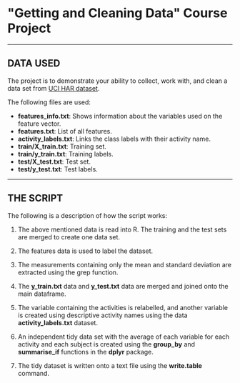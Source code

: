 # "Getting and Cleaning Data" Course Project
---

## DATA USED

The project is to demonstrate your ability to collect, work with, and clean a data set from [UCI HAR dataset](http://archive.ics.uci.edu/ml/datasets/Human+Activity+Recognition+Using+Smartphones).

The following files are used:

- **features_info.txt**: Shows information about the variables used on the feature vector.
- **features.txt**: List of all features.
- **activity_labels.txt**: Links the class labels with their activity name.
- **train/X_train.txt**: Training set.
- **train/y_train.txt**: Training labels.
- **test/X_test.txt**: Test set.
- **test/y_test.txt**: Test labels.

---
## THE SCRIPT

The following is a description of how the script works:

1. The above mentioned data is read into R. The training and the test sets are merged to create one data set.

2. The features data is used to label the dataset.

3. The measurements containing only the mean and standard deviation are extracted using the grep function.

4. The **y_train.txt** data and **y_test.txt** data are merged and joined onto the main dataframe. 

5. The variable containing the activities is relabelled, and another variable is created using descriptive activity names using the data **activity_labels.txt** dataset.

6. An independent tidy data set with the average of each variable for each activity and each subject is created using the **group_by** and **summarise_if** functions in the **dplyr** package. 

7. The tidy dataset is written onto a text file using the **write.table** command.
